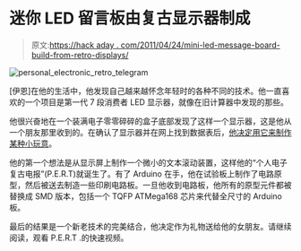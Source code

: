# 迷你 LED 留言板由复古显示器制成

> 原文:[https://hack aday . com/2011/04/24/mini-led-message-board-build-from-retro-displays/](https://hackaday.com/2011/04/24/mini-led-message-board-built-from-retro-displays/)

![personal_electronic_retro_telegram](../Images/06d6549b47dc92d71298767a772d65a0.png "personal_electronic_retro_telegram")

[伊恩]在他的生活中，他发现自己越来越怀念年轻时的各种不同的技术。他一直喜欢的一个项目是第一代 7 段消费者 LED 显示器，就像在旧计算器中发现的那些。

他很兴奋地在一个装满电子零零碎碎的盒子底部发现了这样一个显示器，这是他从一个朋友那里收到的。在确认了显示器并在网上找到数据表后，[他决定用它来制作某种小玩意](http://www.lushprojects.com/pert/)。

他的第一个想法是从显示屏上制作一个微小的文本滚动装置，这样他的“个人电子复古电报”(P.E.R.T)就诞生了。有了 Arduino 在手，他在试验板上制作了电路原型，然后被送去制造一些印刷电路板。一旦他收到电路板，他所有的原型元件都被替换成 SMD 版本，包括一个 TQFP ATMega168 芯片来代替全尺寸的 Arduino 板。

最后的结果是一个新老技术的完美结合，他决定作为礼物送给他的女朋友。请继续阅读，观看 P.E.R.T .的快速视频。
